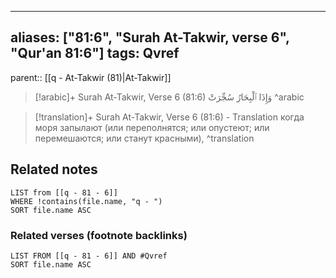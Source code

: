 
---
aliases: ["81:6", "Surah At-Takwir, verse 6", "Qur'an 81:6"]
tags: Qvref
---

parent:: [[q - At-Takwir (81)|At-Takwir]]

> [!arabic]+ Surah At-Takwir, Verse 6 (81:6)
> <span class="quran-arabic">وَإِذَا ٱلْبِحَارُ سُجِّرَتْ</span>
^arabic

> [!translation]+ Surah At-Takwir, Verse 6 (81:6) - Translation
> когда моря запылают (или переполнятся; или опустеют; или перемешаются; или станут красными),
^translation



## Related notes
```dataview
LIST from [[q - 81 - 6]]
WHERE !contains(file.name, "q - ")
SORT file.name ASC
```

### Related verses (footnote backlinks)
```dataview
LIST FROM [[q - 81 - 6]] AND #Qvref
SORT file.name ASC
```

